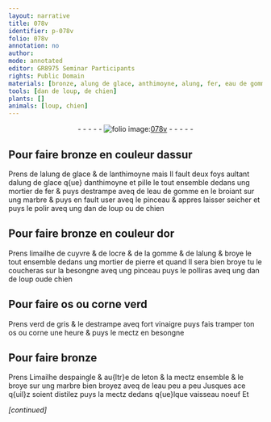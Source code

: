 ```yaml
---
layout: narrative
title: 078v
identifier: p-078v
folio: 078v
annotation: no
author:
mode: annotated
editor: GR8975 Seminar Participants
rights: Public Domain
materials: [bronze, alung de glace, anthimoyne, alung, fer, eau de gomme, marbre, or, limailhe de cuyvre, ocre, gomme, pierre, os, corne, verd de gris, vinaigre, Limailhe despaingle, leton]
tools: [dan de loup, de chien]
plants: []
animals: [loup, chien]
---
```


<div class="folio" align="center">- - - - - <a href="http://gallica.bnf.fr/ark:/12148/btv1b10500001g/f162.item" target="_blank"><img src="https://cu-mkp.github.io/2017-workshop-edition/assets/photo-icon.png" alt="folio image: " style="display:inline-block; margin-bottom:-3px;"/>078v</a> - - - - - </div>    

## Pour faire <span class="m">bronze</span> en couleur dassur

 
Prens de l<span class="m">alung de glace</span> & de l<span class="m">anthimoyne</span> mais Il fault deux foys aultant d<span class="m">alung</span> de glace q{ue} d<span class="m">anthimoyne</span> et pille le tout ensemble dedans ung mortier de <span class="m">fer</span> & puys destrampe aveq de l<span class="m">eau de gomme</span> en le broiant sur ung <span class="m">marbre</span> & puys en fault user aveq le pinceau & appres laisser seicher et puys le polir aveq ung <span class="tl">dan de <span class="al">loup</span></span> ou <span class="tl">de <span class="al">chien</span></span>
    

## Pour faire <span class="m">bronze</span> en couleur d<span class="m">or</span>

 
Prens <span class="m">limailhe de cuyvre</span> & de l<span class="m">ocre</span> & de la <span class="m">gomme</span> & de l<span class="m">alung</span> & broye le tout ensemble dedans ung mortier de <span class="m">pierre</span> et quand Il sera bien broye tu le coucheras sur la besongne aveq ung pinceau puys le polliras aveq ung <span class="tl">dan de <span class="al">loup</span></span> ou<span class="tl">de <span class="al">chien</span></span>
    

## Pour faire <span class="m">os</span> ou <span class="m">corne</span> verd

 
Prens <span class="m">verd de gris</span> & le destrampe aveq fort <span class="m">vinaigre</span> puys fais tramper ton <span class="m">os</span> ou <span class="m">corne</span> une heure & puys le mectz en besongne
   

## Pour faire <span class="m">bronze</span>

 
Prens <span class="m">Limailhe despaingle</span> & au{ltr}e de <span class="m">leton</span> & la mectz ensemble & le broye sur ung <span class="m">marbre</span> bien broyez aveq de leau peu a peu Jusques ace q{uil}z soient distilez puys la mectz dedans q{ue}lque vaisseau noeuf Et
 
*[continued]*
 